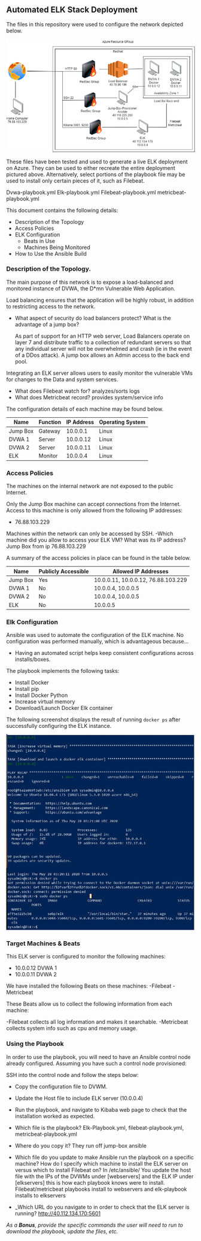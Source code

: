 
## Automated ELK Stack Deployment

The files in this repository were used to configure the network depicted below.

![VNET](https://github.com/perumex/Elk-Stack-Project/blob/master/Images/VNet%20Diagram.png)

These files have been tested and used to generate a live ELK deployment on Azure. They can be used to either recreate the entire deployment pictured above. Alternatively, select portions of the playbook file may be used to install only certain pieces of it, such as Filebeat.

Dvwa-playbook.yml
Elk-playbook.yml
Filebeat-playbook.yml
metricbeat-playbook.yml

This document contains the following details:
- Description of the Topology
- Access Policies
- ELK Configuration
  - Beats in Use
  - Machines Being Monitored
- How to Use the Ansible Build


### Description of the Topology. 

The main purpose of this network is to expose a load-balanced and monitored instance of DVWA, the D*mn Vulnerable Web Application.

Load balancing ensures that the application will be highly robust, in addition to restricting access to the network.
- What aspect of security do load balancers protect? What is the advantage of a jump box?

	As part of support for an HTTP web server, Load Balancers operate on layer 7 and distribute traffic to a collection of redundant servers so that any individual server will not be overwhelmed and crash (ie in the event of a DDos attack). A jump box allows an Admin access to the back end pool.

Integrating an ELK server allows users to easily monitor the vulnerable VMs for changes to the Data and system services.
- What does Filebeat watch for? 
analyzes/sorts logs
- What does Metricbeat record? 
provides system/service info

The configuration details of each machine may be found below.

| Name     | Function | IP Address | Operating System |
|----------|----------|------------|------------------|
| Jump Box | Gateway  | 10.0.0.1   | Linux            |
| DVWA 1     |   Server     |   10.0.0.12     |  Linux     |
| DVWA 2     |     Server     |  10.0.0.11      |   Linux       |
| ELK     |    Monitor      |    10.0.0.4        |    Linux       |

### Access Policies

The machines on the internal network are not exposed to the public Internet. 

Only the Jump Box machine can accept connections from the Internet. Access to this machine is only allowed from the following IP addresses:
- 76.88.103.229

Machines within the network can only be accessed by SSH.
-Which machine did you allow to access your ELK VM? What was its IP address?
Jump Box from ip 76.88.103.229

A summary of the access policies in place can be found in the table below.

| Name     | Publicly Accessible | Allowed IP Addresses |
|----------|---------------------|----------------------|
| Jump Box | Yes            | 10.0.0.11, 10.0.0.12, 76.88.103.229    |
| DVWA 1     |  No          |   10.0.0.4, 10.0.0.5    |
| DVWA 2     |  No          |   10.0.0.4, 10.0.0.5    |
|  ELK       |      No           |  10.0.0.5                    |

### Elk Configuration

Ansible was used to automate the configuration of the ELK machine. No configuration was performed manually, which is advantageous because...
- Having an automated script helps keep consistent configurations across installs/boxes.

The playbook implements the following tasks:
 - Install Docker
- Install pip
- Install Docker Python
- Increase virtual memory
- Download/Launch Docker Elk container

The following screenshot displays the result of running `docker ps` after successfully configuring the ELK instance.

![ELK Install](https://github.com/perumex/Elk-Stack-Project/blob/master/Images/ELK%20docker.JPG)

### Target Machines & Beats
This ELK server is configured to monitor the following machines:
- 10.0.0.12 DVWA 1
- 10.0.0.11 DVWA 2

We have installed the following Beats on these machines:
-Filebeat
-Metricbeat

These Beats allow us to collect the following information from each machine: 

-Filebeat collects all log information and makes it searchable.
-Metricbeat collects system info such as cpu and memory usage. 

### Using the Playbook
In order to use the playbook, you will need to have an Ansible control node already configured. Assuming you have such a control node provisioned: 

SSH into the control node and follow the steps below:
- Copy the configuration file to DVWM.
- Update the Host file to include ELK server (10.0.0.4)
- Run the playbook, and navigate to Kibaba web page to check that the installation worked as expected.

- Which file is the playbook? Elk-Playbook.yml, filebeat-playbook.yml, metricbeat-playbook.yml
- Where do you copy it? They run off jump-box ansible
- Which file do you update to make Ansible run the playbook on a specific machine? How do I specify which machine to install the ELK server on versus which to install Filebeat on?
In /etc/ansible/     You update the host file with the IPs of the DVWMs under [webservers] and the ELK IP under [elkservers] this is how each playbook knows were to install. Filebeat/metricbeat playbooks install to webservers and elk-playbook installs to elkservers

- _Which URL do you navigate to in order to check that the ELK server is running?
  http://40.112.134.170:5601

_As a **Bonus**, provide the specific commands the user will need to run to download the playbook, update the files, etc._

